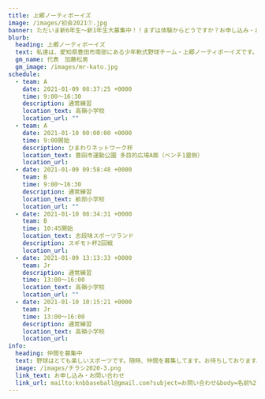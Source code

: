 ```yaml
---
title: 上郷ノーティボーイズ
image: /images/初会2021①.jpg
banner: ただいま新6年生～新1年生大募集中！！まずは体験からどうですか？お申し込み・お問い合わせはお気軽にどうぞ！！
blurb:
  heading: 上郷ノーティボーイズ
  text: 私達は、愛知県豊田市南部にある少年軟式野球チーム・上郷ノーティボーイズです。野球を愛する少年・少女達の夢を育み、軟式野球を正しく指導し、体力向上と礼儀を養成します。また、親友同士の友情と交歓の場を与え、規則正しい明朗な少年・少女を育成することを目的としています。
  gm_name: 代表　加藤松男
  gm_image: /images/mr-kato.jpg
schedule:
  - team: A
    date: 2021-01-09 08:37:25 +0000
    time: 9:00～16:30
    description: 通常練習
    location_text: 高嶺小学校
    location_url: ""
  - team: A
    date: 2021-01-10 00:00:00 +0000
    time: 9:00開始
    description: ひまわりネットワーク杯
    location_text: 豊田市運動公園 多目的広場A面（ベンチ1塁側）
    location_url: 　
  - date: 2021-01-09 09:58:48 +0000
    team: B
    time: 9:00～16:30
    description: 通常練習
    location_text: 畝部小学校
    location_url: ""
  - date: 2021-01-10 08:34:31 +0000
    team: B
    time: 10:45開始
    location_text: 志段味スポーツランド
    description: スギモト杯2回戦
    location_url: 　
  - date: 2021-01-09 13:13:33 +0000
    team: Jr
    description: 通常練習
    time: 13:00～16:00
    location_text: 高嶺小学校
    location_url: ""
  - date: 2021-01-10 10:15:21 +0000
    team: Jr
    time: 13:00～16:00
    description: 通常練習
    location_text: 高嶺小学校
    location_url: 　
info:
  heading: 仲間を募集中
  text: 野球はとても楽しいスポーツです。随時、仲間を募集してます。お待ちしております。
  image: /images/チラシ2020-3.png
  link_text: お申し込み・お問い合わせ
  link_url: mailto:knbbaseball@gmail.com?subject=お問い合わせ&body=名前%20%3A%0D%0Aふりがな%20%3A%0D%0A電話%20%3A%0D%0A学校名%20%3A%0D%0A学年%20%3A%0D%0Aお問い合せ内容%20%3A（例、体験・見学・入団希望）
---
```

